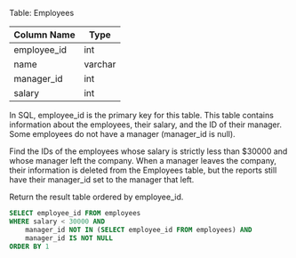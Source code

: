 Table: Employees

| Column Name | Type     |
|-------------|----------|
| employee_id | int      |
| name        | varchar  |
| manager_id  | int      |
| salary      | int      |

In SQL, employee_id is the primary key for this table.
This table contains information about the employees, their salary, and the ID of their manager. Some employees do not have a manager (manager_id is null). 
 

Find the IDs of the employees whose salary is strictly less than $30000 and whose manager left the company. When a manager leaves the company, their information is deleted from the Employees table, but the reports still have their manager_id set to the manager that left.

Return the result table ordered by employee_id.

```sql
SELECT employee_id FROM employees
WHERE salary < 30000 AND 
    manager_id NOT IN (SELECT employee_id FROM employees) AND 
    manager_id IS NOT NULL
ORDER BY 1
```